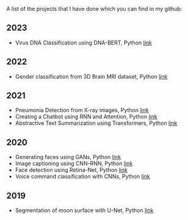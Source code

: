A list of the projects that I have done which you can find in my github:

## 2023
* Virus DNA Classification using DNA-BERT, Python [link](https://github.com/Moeinh77/Virus-DNA-classification-BERT)

## 2022
* Gender classification from 3D Brain MRI dataset, Python [link](https://github.com/Moeinh77/Gender-Classification-on-3D-MRI)

## 2021
* Pneumonia Detection from X-ray images, Python	[link](https://github.com/Moeinh77/X-ray-chest-pneumonia-with-Keras)
* Creating a Chatbot using RNN and Attention, Python [link](https://github.com/Moeinh77/Chatbot-with-TensorFlow-and-Keras)
* Abstractive Text Summarization using Transformers, Python	[link](https://github.com/Moeinh77/Transformer-networks-for-abstractive-summarization)

## 2020
* Generating faces using GANs, Python	[link](https://github.com/Moeinh77/Simpson-face-generator-DCGAN-pytorch)
* Image captioning using CNN-RNN, Python [link](https://github.com/Moeinh77/Image-Captioning-with-Beam-Search)
* Face detection using Retina-Net, Python	[link](https://github.com/Moeinh77/Pet-face-recognition-Retinanet-keras)
* Voice command classification with CNNs, Python	[link](https://github.com/Moeinh77/voice-command-classification-Keras)

## 2019
* Segmentation of moon surface with U-Net, Python	[link](https://github.com/Moeinh77/Rock-Segmentation-Artificial-Lunar-Landscape)
